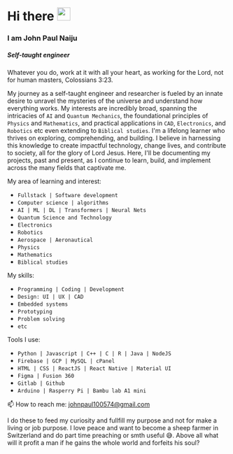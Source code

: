 <h1>Hi there <img src="https://raw.githubusercontent.com/MartinHeinz/MartinHeinz/master/wave.gif" alt="wave" width="30" /></h1> 
<h3>I am John Paul Naiju</h3>
<h5>Self-taught engineer</h5>

Whatever you do, work at it with all your heart, as working for the Lord, not for human masters, Colossians 3:23.

My journey as a self-taught engineer and researcher is fueled by an innate desire to unravel the mysteries of the universe and understand how everything works. My interests are incredibly broad, spanning the intricacies of `AI` and `Quantum Mechanics`, the foundational principles of `Physics` and `Mathematics`, and practical applications in `CAD`, `Electronics`, and `Robotics` etc even extending to `Biblical studies`. I'm a lifelong learner who thrives on exploring, comprehending, and building. I believe in harnessing this knowledge to create impactful technology, change lives, and contribute to society, all for the glory of Lord Jesus. Here, I'll be documenting my projects, past and present, as I continue to learn, build, and implement across the many fields that captivate me.

My area of learning and interest:
- `Fullstack | Software development`
- `Computer science | algorithms`
- `AI | ML | DL | Transformers | Neural Nets`
- `Quantum Science and Technology`
- `Electronics`
- `Robotics`
- `Aerospace | Aeronautical`
- `Physics`
- `Mathematics`
- `Biblical studies`

My skills:
- `Programming | Coding | Development`
- `Design: UI | UX | CAD`
- `Embedded systems`
- `Prototyping`
- `Problem solving`
- `etc`

Tools I use:
- `Python | Javascript | C++ | C | R | Java | NodeJS`
- `Firebase | GCP | MySQL | cPanel`
- `HTML | CSS | ReactJS | React Native | Material UI`
- `Figma | Fusion 360`
- `Gitlab | Github`
- `Arduino | Rasperry Pi | Bambu lab A1 mini`

📫 How to reach me: [johnpaul100574@gmail.com](mailto:johnpaul100574@gmail.com)

I do these to feed my curiosity and fullfill my purpose and not for make a living or job purpose. I love peace and want to become a sheep farmer in Switzerland and do part time preaching or smth useful 😅. Above all what will it profit a man if he gains the whole world and forfeits his soul?
